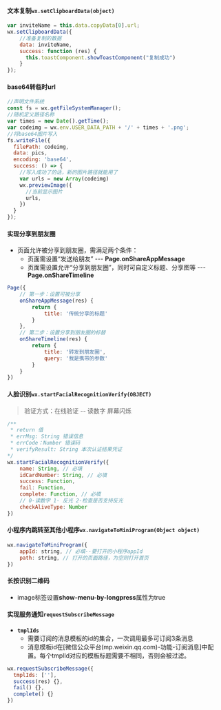 #### 文本复制`wx.setClipboardData(object)`

```js
var inviteName = this.data.copyData[0].url;
wx.setClipboardData({
    //准备复制的数据
    data: inviteName,
    success: function (res) {
      this.toastComponent.showToastComponent("复制成功")
    }
});
```

#### base64转临时url

```js
//声明文件系统
const fs = wx.getFileSystemManager();
//随机定义路径名称
var times = new Date().getTime();
var codeimg = wx.env.USER_DATA_PATH + '/' + times + '.png';
//将base64图片写入
fs.writeFile({
  filePath: codeimg,
  data: pics,
  encoding: 'base64',
  success: () => {
    //写入成功了的话，新的图片路径就能用了
    var urls = new Array(codeimg)
    wx.previewImage({
      //当前显示图片
      urls,
    })
  }
});
```

#### 实现分享到朋友圈

* 页面允许被分享到朋友圈，需满足两个条件：
  * 页面需设置“发送给朋友” --- **Page.onShareAppMessage**
  * 页面需设置允许“分享到朋友圈”，同时可自定义标题、分享图等 --- **Page.onShareTimeline**

```js
Page({
    // 第一步：设置可被分享
    onShareAppMessage(res) {
        return {
            title: '传统分享的标题'
        }
    },
    // 第二步：设置分享到朋友圈的标替
    onShareTimeline(res) {
        return {
            title: '转发到朋友圈',
            query: '我是携带的参数'
        }
    }
})
```

#### 人脸识别`wx.startFacialRecognitionVerify(OBJECT)`

> 验证方式：在线验证 -- 读数字 屏幕闪烁

```js
/**
 * return 值
 * errMsg: String 错误信息
 * errCode：Number 错误码
 * verifyResult: String 本次认证结果凭证
*/
wx.startFacialRecognitionVerify({
    name: String, // 必填
    idCardNumber: String, // 必填
    success: Function,
    fail: Function,
    complete: Function, // 必填
    // 0-读数字 1- 反光 2-检查是否支持反光
    checkAliveType: Number
})
```

#### 小程序内跳转至其他小程序`wx.navigateToMiniProgram(Object object)`

```js
wx.navigateToMiniProgram({
    appId: string, // 必填--要打开的小程序appId
    path: string, // 打开的页面路径，为空则打开首页
})
```

#### 长按识别二维码

* image标签设置**show-menu-by-longpress**属性为true

#### 实现服务通知`requestSubscribeMessage`

* **`tmplIds`**
  * 需要订阅的消息模板的id的集合，一次调用最多可订阅3条消息
  * 消息模板id在[微信公众平台(mp.weixin.qq.com)-功能-订阅消息]中配置。每个tmplId对应的模板标题需要不相同，否则会被过滤。

```js
wx.requestSubscribeMessage({
  tmplIds: [''], 
  success(res) {},
  fail() {},
  complete() {}
})
```
